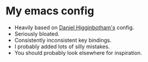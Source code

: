 # My emacs config

* Heavily based on [Daniel Higginbotham's](https://github.com/flyingmachine/emacs.d) config.
* Seriously bloated.
* Consistently inconsistent key bindings.
* I probably added lots of silly mistakes.
* You should probably look elsewhere for inspiration.
